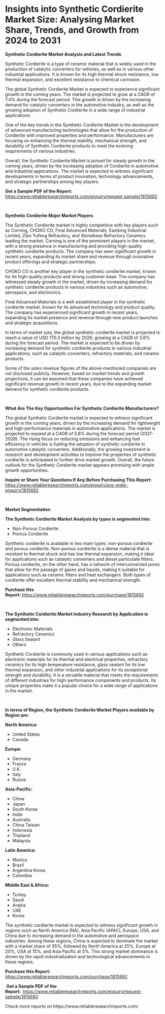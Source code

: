 <p><h1>Insights into Synthetic Cordierite Market Size: Analysing Market Share, Trends, and Growth from 2024 to 2031</h1></p><p><strong>Synthetic Cordierite Market Analysis and Latest Trends</strong></p>
<p><p>Synthetic Cordierite is a type of ceramic material that is widely used in the production of catalytic converters for vehicles, as well as in various other industrial applications. It is known for its high thermal shock resistance, low thermal expansion, and excellent resistance to chemical corrosion.</p><p>The global Synthetic Cordierite Market is expected to experience significant growth in the coming years. The market is projected to grow at a CAGR of 7.4% during the forecast period. This growth is driven by the increasing demand for catalytic converters in the automotive industry, as well as the growing adoption of Synthetic Cordierite in a wide range of industrial applications.</p><p>One of the key trends in the Synthetic Cordierite Market is the development of advanced manufacturing technologies that allow for the production of Cordierite with improved properties and performance. Manufacturers are focusing on enhancing the thermal stability, mechanical strength, and durability of Synthetic Cordierite products to meet the evolving requirements of various industries.</p><p>Overall, the Synthetic Cordierite Market is poised for steady growth in the coming years, driven by the increasing adoption of Cordierite in automotive and industrial applications. The market is expected to witness significant developments in terms of product innovation, technology advancements, and strategic partnerships among key players.</p></p>
<p><strong>Get a Sample PDF of the Report:&nbsp;</strong> <a href="https://www.reliableresearchreports.com/enquiry/request-sample/1815692">https://www.reliableresearchreports.com/enquiry/request-sample/1815692</a></p>
<p>&nbsp;</p>
<p><strong>Synthetic Cordierite Major Market Players</strong></p>
<p><p>The Synthetic Cordierite market is highly competitive with key players such as Corning, CHOKO CO, Final Advanced Materials, Eastking Industrial Limited, Zibo Yufeng Refractory, and Stonebase Refractory Ceramics leading the market. Corning is one of the prominent players in the market, with a strong presence in manufacturing and providing high-quality synthetic cordierite products. The company has seen significant growth in recent years, expanding its market share and revenue through innovative product offerings and strategic partnerships.</p><p>CHOKO CO is another key player in the synthetic cordierite market, known for its high-quality products and strong customer base. The company has witnessed steady growth in the market, driven by increasing demand for synthetic cordierite products in various industries such as automotive, aerospace, and electronics.</p><p>Final Advanced Materials is a well-established player in the synthetic cordierite market, known for its advanced technology and product quality. The company has experienced significant growth in recent years, expanding its market presence and revenue through new product launches and strategic acquisitions.</p><p>In terms of market size, the global synthetic cordierite market is projected to reach a value of USD 170.3 million by 2026, growing at a CAGR of 3.8% during the forecast period. The market is expected to be driven by increasing demand for synthetic cordierite products in various industrial applications, such as catalytic converters, refractory materials, and ceramic products.</p><p>Some of the sales revenue figures of the above-mentioned companies are not disclosed publicly. However, based on market trends and growth projections, it can be assumed that these companies have achieved significant revenue growth in recent years, due to the expanding market demand for synthetic cordierite products.</p></p>
<p>&nbsp;</p>
<p><strong>What Are The Key Opportunities For Synthetic Cordierite Manufacturers?</strong></p>
<p><p>The global Synthetic Cordierite market is expected to witness significant growth in the coming years, driven by the increasing demand for lightweight and high-performance materials in automotive applications. The market is projected to expand at a CAGR of 5.8% during the forecast period (2021-2026). The rising focus on reducing emissions and enhancing fuel efficiency in vehicles is fueling the adoption of synthetic cordierite in automotive catalytic converters. Additionally, the growing investment in research and development activities to improve the properties of synthetic cordierite is anticipated to further drive market growth. Overall, the future outlook for the Synthetic Cordierite market appears promising with ample growth opportunities.</p></p>
<p><strong>Inquire or Share Your Questions If Any Before Purchasing This Report:</strong> <a href="https://www.reliableresearchreports.com/enquiry/pre-order-enquiry/1815692">https://www.reliableresearchreports.com/enquiry/pre-order-enquiry/1815692</a></p>
<p>&nbsp;</p>
<p><strong>Market Segmentation</strong></p>
<p><strong>The Synthetic Cordierite Market Analysis by types is segmented into:</strong></p>
<p><ul><li>Non-Porous Cordierite</li><li>Porous Cordierite</li></ul></p>
<p><p>Synthetic cordierite is available in two main types: non-porous cordierite and porous cordierite. Non-porous cordierite is a dense material that is resistant to thermal shock and has low thermal expansion, making it ideal for applications such as catalytic converters and diesel particulate filters. Porous cordierite, on the other hand, has a network of interconnected pores that allow for the passage of gases and liquids, making it suitable for applications such as ceramic filters and heat exchangers. Both types of cordierite offer excellent thermal stability and mechanical strength.</p></p>
<p><strong>Purchase this Report:&nbsp;</strong><a href="https://www.reliableresearchreports.com/purchase/1815692">https://www.reliableresearchreports.com/purchase/1815692</a></p>
<p>&nbsp;</p>
<p><strong>The Synthetic Cordierite Market Industry Research by Application is segmented into:</strong></p>
<p><ul><li>Electronic Materials</li><li>Refractory Ceramics</li><li>Glass Sealant</li><li>Others</li></ul></p>
<p><p>Synthetic Cordierite is commonly used in various applications such as electronic materials for its thermal and electrical properties, refractory ceramics for its high temperature resistance, glass sealant for its low thermal expansion, and other industrial applications for its exceptional strength and durability. It is a versatile material that meets the requirements of different industries for high-performance components and products. Its unique properties make it a popular choice for a wide range of applications in the market.</p></p>
<p>&nbsp;</p>
<p><strong>In terms of Region, the Synthetic Cordierite Market Players available by Region are:</strong></p>
<p>
    <p> <strong> North America: </strong>
        <ul>
            <li>United States</li>
            <li>Canada</li>
        </ul>
        </p> 
    <p> <strong> Europe: </strong>
        <ul>
            <li>Germany</li>
            <li>France</li>
            <li>U.K.</li>
            <li>Italy</li>
            <li>Russia</li>
        </ul>
        </p> 
    <p> <strong> Asia-Pacific: </strong>
        <ul>
            <li>China</li>
            <li>Japan</li>
            <li>South Korea</li>
            <li>India</li>
            <li>Australia</li>
            <li>China Taiwan</li>
            <li>Indonesia</li>
            <li>Thailand</li>
            <li>Malaysia</li>
        </ul>
        </p> 
    <p> <strong> Latin America: </strong>
        <ul>
            <li>Mexico</li>
            <li>Brazil</li>
            <li>Argentina Korea</li>
            <li>Colombia</li>
        </ul>
        </p> 
    <p> <strong> Middle East & Africa: </strong>
        <ul>
            <li>Turkey</li>
            <li>Saudi</li>
            <li>Arabia</li>
            <li>UAE</li>
            <li>Korea</li>
        </ul>
    </p>
    </p>
<p><p>The synthetic cordierite market is expected to witness significant growth in regions such as North America (NA), Asia Pacific (APAC), Europe, USA, and China due to increasing demand in the automotive and aerospace industries. Among these regions, China is expected to dominate the market with a market share of 35%, followed by North America at 25%, Europe at 20%, USA at 15%, and Asia Pacific at 5%. This strong market dominance is driven by the rapid industrialization and technological advancements in these regions.</p></p>
<p><strong>Purchase this Report: </strong><a href="https://www.reliableresearchreports.com/purchase/1815692">https://www.reliableresearchreports.com/purchase/1815692</a></p>
<p>&nbsp;<strong>Get a Sample PDF of the Report:&nbsp;&nbsp;</strong><a href="https://www.reliableresearchreports.com/enquiry/request-sample/1815692">https://www.reliableresearchreports.com/enquiry/request-sample/1815692</a></p>
<p><strong></strong></p>
<p>Check more reports on https://www.reliableresearchreports.com/</p>